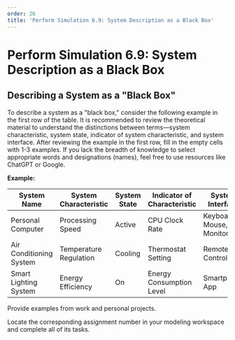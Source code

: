 ```yaml
---
order: 26
title: 'Perform Simulation 6.9: System Description as a Black Box'
---
```


# Perform Simulation 6.9: System Description as a Black Box

## Describing a System as a "Black Box"

To describe a system as a "black box," consider the following example in the first row of the table. It is recommended to review the theoretical material to understand the distinctions between terms—system characteristic, system state, indicator of system characteristic, and system interface. After reviewing the example in the first row, fill in the empty cells with 1-3 examples. If you lack the breadth of knowledge to select appropriate words and designations (names), feel free to use resources like ChatGPT or Google.

**Example:**

| **System Name**         | **System Characteristic** | **System State**         | **Indicator of Characteristic** | **System Interface**       |
|-------------------------|---------------------------|--------------------------|---------------------------------|----------------------------|
| Personal Computer       | Processing Speed          | Active                   | CPU Clock Rate                  | Keyboard, Mouse, Monitor   |
| Air Conditioning System | Temperature Regulation    | Cooling                  | Thermostat Setting              | Remote Control             |
| Smart Lighting System   | Energy Efficiency         | On                       | Energy Consumption Level        | Smartphone App             |

Provide examples from work and personal projects.

Locate the corresponding assignment number in your modeling workspace and complete all of its tasks.